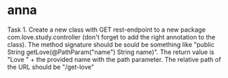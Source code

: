 # anna

Task 1. 
Create a new class with GET rest-endpoint to a new package com.love.study.controller (don't forget to add the right annotation to the class). 
The method signature should be sould be something like "public String getLove(@PathParam("name") String name)".
The return value is "Love " + the provided name with the path parameter.
The relative path of the URL should be "/get-love"
